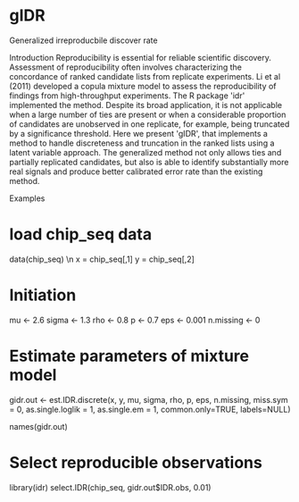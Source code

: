# gIDR

Generalized irreproducbile discover rate

Introduction
Reproducibility is essential for reliable scientific discovery. Assessment of reproducibility often involves characterizing the concordance of ranked candidate lists from replicate experiments. Li et al (2011) developed a copula mixture model to assess the reproducibility of findings from high-throughput experiments. The R package 'idr' implemented the method. Despite its broad application, it is not applicable when a large number of ties are present or when a considerable proportion of candidates are unobserved in one replicate, for example, being truncated by a significance threshold. Here we present 'gIDR', that implements a method to handle discreteness and truncation in the ranked lists using a latent variable approach. The generalized method not only allows ties and partially replicated candidates, but also is able to identify substantially more real signals and produce better calibrated error rate than the existing method.

Examples

# load chip_seq data
data(chip_seq) \n
x = chip_seq[,1]
y = chip_seq[,2]

# Initiation
mu <- 2.6
sigma <- 1.3
rho <- 0.8
p <- 0.7
eps <- 0.001
n.missing <- 0

# Estimate parameters of mixture model
gidr.out <- est.IDR.discrete(x, y, mu, sigma, rho, p, eps, n.missing,
                              miss.sym = 0, as.single.loglik = 1,
                              as.single.em = 1, common.only=TRUE, labels=NULL)

names(gidr.out)

# Select reproducible observations
library(idr)
select.IDR(chip_seq, gidr.out$IDR.obs, 0.01)
